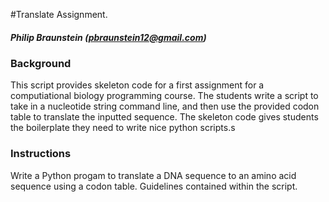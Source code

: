 #Translate Assignment.
##### Philip Braunstein (pbraunstein12@gmail.com)

### Background
This script provides skeleton code for a first assignment for a computiational biology programming course. The students write a script to take in a nucleotide string command line, and then use the provided codon table to translate the inputted sequence. The skeleton code gives students the boilerplate they need to write nice python scripts.s

### Instructions
Write a Python progam to translate a DNA sequence to an
amino acid sequence using a codon table. Guidelines contained within the script.
